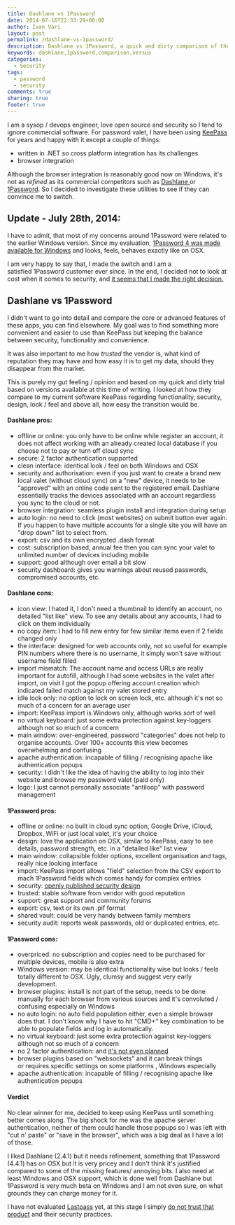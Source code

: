 ```yaml
---
title: Dashlane vs 1Password
date: 2014-07-16T22:33:29+00:00
author: Ivan Vari
layout: post
permalink: /dashlane-vs-1password/
description: Dashlane vs 1Password, a quick and dirty comparison of the two, most secure, most well known password managers in 2014.
keywords: dashlane,1password,comparison,versus
categories:
  - Security
tags:
  - password
  - security
comments: true
sharing: true
footer: true
---
```

I am a sysop / devops engineer, love open source and security so I tend to ignore commercial software. For password valet, I have been using <a href="http://keepass.info" target="_blank">KeePass </a>
for years and happy with it except a couple of things:

* written in .NET so cross platform integration has its challenges
* browser integration

Although the browser integration is reasonably good now on Windows, it's not as _refined_ as its commercial competitors such as <a href="https://www.dashlane.com" target="_blank">Dashlane </a> or
<a href="https://agilebits.com/onepassword" target="_blank">1Password</a>. So I decided to investigate these utilities to see if they can convince me to switch.

<!--more-->

## Update - July 28th, 2014:

I have to admit, that most of my concerns around 1Password were related to the earlier Windows version. Since my evaluation,
<a href="http://blog.agilebits.com/2014/06/17/1password-4-for-windows-is-here/" target="_blank">1Password 4 was made available for Windows</a> and looks, feels, behaves exactly
like on OSX.

I am very happy to say that, I made the switch and I am a satisfied 1Password customer ever since. In the end, I decided not to look at cost when it comes to security,
and <a href="http://blog.agilebits.com/2014/07/16/1password-is-a-very-safe-basket/" target="_blank">it seems that I made the right decision.</a>

## Dashlane vs 1Password

I didn't want to go into detail and compare the core or advanced features of these apps, you can find elsewhere. My goal was to find something more convenient and easier to
use than KeePass but keeping the balance between security, functionality and convenience.

It was also important to me how _trusted_ the vendor is, what kind of reputation they may have and how easy it is to get my data, should they disappear from the market.

This is purely my gut feeling / opinion and based on my quick and dirty trial based on versions available at this time of writing. I looked at how they compare to my current
software KeePass regarding functionality, security, design, look / feel and above all, how easy the transition would be.

#### Dashlane pros:

  * offline or online: you only have to be online while register an account, it does not affect working with an already created local database if you choose not to pay or
    turn off cloud sync
  * secure: 2 factor authentication supported
  * clean interface: identical look / feel on both Windows and OSX
  * security and authorisation: even if you just want to create a brand new local valet (without cloud sync) on a "new" device, it needs to be "approved" with an online
    code sent to the registered email. Dashlane essentially tracks the devices associated with an account regardless you sync to the cloud or not.
  * browser integration: seamless plugin install and integration during setup
  * auto login: no need to click (most websites) on submit button ever again. If you happen to have multiple accounts for a single site you will have an "drop down" list to
    select from.
  * export: csv and its own encrypted .dash format
  * cost: subscription based, annual fee then you can sync your valet to unlimited number of devices including mobile
  * support: good although over email a bit slow
  * security dashboard: gives you warnings about reused passwords, compromised accounts, etc.

#### Dashlane cons:

  * icon view: I hated it, I don't need a thumbnail to identify an account, no detailed "list like" view. To see any details about any accounts, I had to click on them individually
  * no copy item: I had to fill new entry for few similar items even if 2 fields changed only
  * the interface: designed for web accounts only, not so useful for example PIN numbers where there is no username, it simply won't save without username field filled
  * import mismatch: The account name and access URLs are really important for autofill, although I had some websites in the valet after import, on visit I got the popup
    offering account creation which indicated failed match against my valet stored entry
  * idle lock only: no option to lock on screen lock, etc. although it's not so much of a concern for an average user
  * import: KeePass import is Windows only, although works sort of well
  * no virtual keyboard: just some extra protection against key-loggers although not so much of a concern
  * main window: over-engineered, password "categories" does not help to organise accounts. Over 100+ accounts this view becomes overwhelming and confusing
  * apache authentication: incapable of filling / recognising apache like authentication popups
  * security: I didn't like the idea of having the ability to log into their website and browse my password valet (paid only)
  * logo: I just cannot personally associate "antiloop" with password management

#### 1Password pros:

  * offline or online: no built in cloud sync option, Google Drive, iCloud, Dropbox, WiFi or just local valet, it's your choice
  * design: love the application on OSX, similar to KeePass, easy to see details, password strength, etc. in a "detailed like" list view
  * main window: collapsible folder options, excellent organisation and tags, really nice looking interface
  * import: KeePass import allows "field" selection from the CSV export to mach 1Password fields which comes handy for complex entries
  * security: <a href="http://blog.agilebits.com/2013/03/06/you-have-secrets-we-dont-why-our-data-format-is-public/" target="_blank">openly published security design</a>
  * trusted: stable software from vendor with good reputation
  * support: great support and community forums
  * export: csv, text or its own .pif format
  * shared vault: could be very handy between family members
  * security audit: reports weak passwords, old or duplicated entries, etc.

#### 1Password cons:

  * overpriced: no subscription and copies need to be purchased for multiple devices, mobile is also extra
  * Windows version: may be identical functionality wise but looks / feels totally different to OSX. Ugly, clumsy and suggest very early development.
  * browser plugins: install is not part of the setup, needs to be done manually for each browser from various sources and it's convoluted / confusing especially on Windows
  * no auto login: no auto field population either, even a simple browser does that. I don't know why I have to hit "CMD+\" key combination to be able to populate fields and
    log in automatically.
  * no virtual keyboard: just some extra protection against key-loggers although not so much of a concern
  * no 2 factor authentication: and <a href="http://blog.agilebits.com/2011/09/23/two-factor-or-not-two-factor/" target="_blank">it's not even planned</a>
  * browser plugins based on "websockets" and it can break things or requires specific settings on some platforms , Windows especially
  * apache authentication: incapable of filling / recognising apache like authentication popups

#### Verdict

No clear winner for me, decided to keep using KeePass until something better comes along. The big shock for me was the apache server authentication, neither of them could handle
those popups so I was left with "cut n' paste" or "save in the browser", which was a big deal as I have a lot of those.

I liked Dashlane (2.4.1) but it needs refinement, something that 1Password (4.4.1) has on OSX but it is very pricey and I don't think it's justified compared to some of the missing
features/ annoying bits. I also need at least Windows and OSX support, which is done well from Dashlane but 1Password is very much beta on Windows and I am not even sure, on
what grounds they can charge money for it.

I have not evaluated <a href="https://www.lastpass.com" target="_blank">Lastpass</a> yet, at this stage I simply
<a href="http://arstechnica.com/security/2014/07/severe-password-manager-attacks-steal-digital-keys-and-data-en-masse/" target="_blank">do not trust that product</a> and their security practices.

